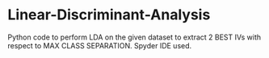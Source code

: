 # Linear-Discriminant-Analysis
Python code to perform LDA on the given dataset to extract 2 BEST IVs with respect to MAX CLASS SEPARATION. Spyder IDE used.
